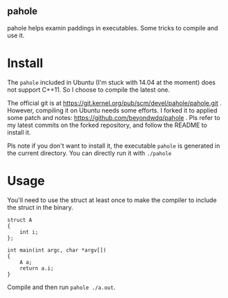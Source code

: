 pahole
------

pahole helps examin paddings in executables. Some tricks to compile and use it.

Install
=======

The `pahole` included in Ubuntu (I'm stuck with 14.04 at the moment) does not support C++11.
So I choose to compile the latest one.

The official git is at https://git.kernel.org/pub/scm/devel/pahole/pahole.git .
However, compiling it on Ubuntu needs some efforts. I forked it to applied some
patch and notes: https://github.com/beyondwdq/pahole . Pls refer to my latest commits
on the forked repository, and follow the README to install it.

Pls note if you don't want to install it, the executable `pahole` is generated in the current
directory. You can directly run it with `./pahole`

Usage
=====

You'll need to use the struct at least once to make the compiler to include the struct
in the binary.

    struct A
    {
        int i;
    };

    int main(int argc, char *argv[])
    {
        A a;
        return a.i;
    }

Compile and then run `pahole ./a.out`.
